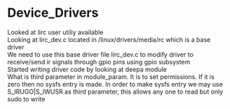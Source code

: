# Device_Drivers
Looked at lirc user utiliy available <br>
Looking at lirc_dev.c located in /linux/drivers/media/rc which is a base driver <br>
We need to use this base driver file lirc_dev.c to modify driver to receive/send ir signals through gpio pins using gpio subsystem <br>
Started writing driver code by looking at deepa module<br>
What is third parameter in module_param. It is to set permissions. If it is zero then no sysfs entry is made. In order to make sysfs entry we may use S_IRUGO|S_IWUSR as third parameter, this allows any one to read but only sudo to write<br>
